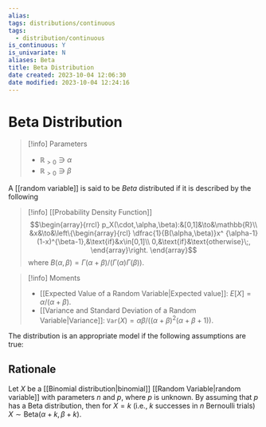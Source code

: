 ```yaml
---
alias: 
tags: distributions/continuous
tags:
  - distribution/continuous
is_continuous: Y
is_univariate: N
aliases: Beta
title: Beta Distribution
date created: 2023-10-04 12:06:30
date modified: 2023-10-04 12:24:16
---
```


# Beta Distribution

> [!info] Parameters
> - $\mathbb{R}_{>0}\ni\alpha$
> - $\mathbb{R}_{>0}\ni\beta$

A [[random variable]] is said to be _Beta_ distributed if it is described by the following

> [!info] [[Probability Density Function]]
> $$\begin{array}{rrcl}
> p_X(\cdot,\alpha,\beta):&[0,1]&\to&\mathbb{R}\\
> &x&\to&\left\{\begin{array}{rcl}
> 			\dfrac{1}{B(\alpha,\beta)}x^ {\alpha-1}(1-x)^{\beta-1},&\text{if}&x\in[0,1]\\
> 			0,&\text{if}&\text{otherwise}\;,
> 		\end{array}\right.
> \end{array}$$
> where $B(\alpha,\beta)=\Gamma(\alpha+\beta)/(\Gamma(\alpha)\Gamma(\beta))$.

> [!info] Moments
> - [[Expected Value of a Random Variable|Expected value]]: $E[X]=\alpha/(\alpha+\beta)$.
> - [[Variance and Standard Deviation of a Random Variable|Variance]]: $\texttt{Var}(X)=\alpha\beta/((\alpha+\beta)^2(\alpha+\beta+1))$.

The distribution is an appropriate model if the following assumptions are true:

## Rationale

Let $X$ be a [[Binomial distribution|binomial]] [[Random Variable|random variable]] with parameters $n$ and $p$, where $p$ is unknown. By assuming that $p$ has a Beta distribution, then for $X=k$ (i.e., $k$ successes in $n$ Bernoulli trials) $X\sim\text{Beta}(\alpha+k,\beta+k)$.